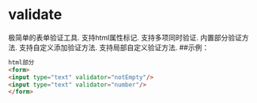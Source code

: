 # validate
极简单的表单验证工具.
支持html属性标记.
支持多项同时验证.
内置部分验证方法.
支持自定义添加验证方法.
支持局部自定义验证方法.
##示例：
```html
html部分
<form>
<input type="text" validator="notEmpty"/>
<input type="text" validator="number"/>
</form>
```
